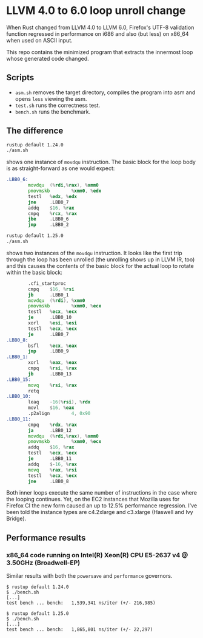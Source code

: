 # LLVM 4.0 to 6.0 loop unroll change

When Rust changed from LLVM 4.0 to LLVM 6.0, Firefox's UTF-8 validation
function regressed in performance on i686 and also (but less) on x86_64 when
used on ASCII input.

This repo contains the minimized program that extracts the innermost loop
whose generated code changed.

## Scripts

* `asm.sh` removes the target directory, compiles the program into asm and
  opens `less` viewing the asm.
* `test.sh` runs the correctness test.
* `bench.sh` runs the benchmark.

## The difference

```sh
rustup default 1.24.0
./asm.sh
```

shows one instance of `movdqu` instruction. The basic block for the loop body
is as straight-forward as one would expect:

```asm
.LBB0_6:
        movdqu  (%rdi,%rax), %xmm0
        pmovmskb        %xmm0, %edx
        testl   %edx, %edx
        jne     .LBB0_7
        addq    $16, %rax
        cmpq    %rcx, %rax
        jbe     .LBB0_6
        jmp     .LBB0_2
```

```sh
rustup default 1.25.0
./asm.sh
```

shows two instances of the `movdqu` instruction. It looks like the first trip
through the loop has been unrolled (the unrolling shows up in LLVM IR, too)
and this causes the contents of the basic block for the actual loop to rotate
within the basic block:

```asm
        .cfi_startproc
        cmpq    $16, %rsi
        jb      .LBB0_1
        movdqu  (%rdi), %xmm0
        pmovmskb        %xmm0, %ecx
        testl   %ecx, %ecx
        je      .LBB0_10
        xorl    %esi, %esi
        testl   %ecx, %ecx
        je      .LBB0_7
.LBB0_8:
        bsfl    %ecx, %eax
        jmp     .LBB0_9
.LBB0_1:
        xorl    %eax, %eax
        cmpq    %rsi, %rax
        jb      .LBB0_13
.LBB0_15:
        movq    %rsi, %rax
        retq
.LBB0_10:
        leaq    -16(%rsi), %rdx
        movl    $16, %eax
        .p2align        4, 0x90
.LBB0_11:
        cmpq    %rdx, %rax
        ja      .LBB0_12
        movdqu  (%rdi,%rax), %xmm0
        pmovmskb        %xmm0, %ecx
        addq    $16, %rax
        testl   %ecx, %ecx
        je      .LBB0_11
        addq    $-16, %rax
        movq    %rax, %rsi
        testl   %ecx, %ecx
        jne     .LBB0_8
```

Both inner loops execute the same number of instructions in the case where
the looping continues. Yet, on the EC2 instances that Mozilla uses for
Firefox CI the new form caused an up to 12.5% performance regression. I've
been told the instance types are c4.2xlarge and c3.xlarge (Haswell and Ivy
Bridge).

## Performance results

### x86_64 code running on Intel(R) Xeon(R) CPU E5-2637 v4 @ 3.50GHz (Broadwell-EP)

Similar results with both the `powersave` and `performance` governors.

```
$ rustup default 1.24.0
$ ./bench.sh
[...]
test bench ... bench:   1,539,341 ns/iter (+/- 216,985)
```

```
$ rustup default 1.25.0
$ ./bench.sh
[...]
test bench ... bench:   1,865,801 ns/iter (+/- 22,297)
```
